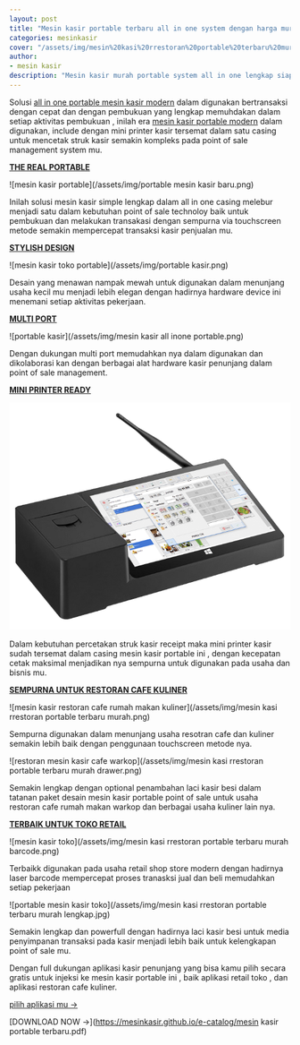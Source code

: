 ```yaml
---
layout: post
title: "Mesin kasir portable terbaru all in one system dengan harga murah"
categories: mesinkasir
cover: "/assets/img/mesin%20kasi%20rrestoran%20portable%20terbaru%20murah%20drawer.png"
author:
- mesin kasir
description: "Mesin kasir murah portable system all in one lengkap siap digunakan pada usaha mu"
---
```

Solusi [all in one portable mesin kasir modern](/mesinkasir/2020/04/03/portable.html) dalam digunakan bertransaksi dengan cepat dan dengan pembukuan yang lengkap memuhdakan dalam setiap aktivitas pembukuan , inilah era [mesin kasir portable modern](/mesinkasir/2020/04/03/portable.html) dalam digunakan, include dengan mini printer kasir tersemat dalam satu casing untuk mencetak struk kasir semakin kompleks pada point of sale management system mu.


**[THE REAL PORTABLE](/mesinkasir/2020/04/03/portable.html)**

 ![mesin kasir portable](/assets/img/portable mesin kasir baru.png)

Inilah solusi mesin kasir simple lengkap dalam all in one casing melebur menjadi satu dalam kebutuhan point of sale technoloy baik untuk pembukuan dan melakukan transakasi dengan sempurna via touchscreen metode semakin mempercepat transaksi kasir penjualan mu.


**[STYLISH DESIGN](/mesinkasir/2020/04/03/portable.html)**

 ![mesin kasir toko portable](/assets/img/portable kasir.png)

Desain yang menawan nampak mewah untuk digunakan dalam menunjang usaha kecil mu menjadi lebih elegan dengan hadirnya hardware device ini menemani setiap aktivitas pekerjaan.



**[MULTI PORT](/mesinkasir/2020/04/03/portable.html)**

 ![portable kasir](/assets/img/mesin kasir all inone portable.png)

Dengan dukungan multi port memudahkan nya dalam digunakan dan dikolaborasi kan dengan berbagai alat hardware kasir penunjang dalam point of sale management.




**[MINI PRINTER READY](/mesinkasir/2020/04/03/portable.html)**

 ![mesin kasir murah](/assets/img/portables.png)

Dalam kebutuhan percetakan struk kasir receipt maka mini printer kasir sudah tersemat dalam casing mesin kasir portable ini , dengan kecepatan cetak maksimal menjadikan nya sempurna untuk digunakan pada usaha dan bisnis mu.






**[SEMPURNA UNTUK RESTORAN CAFE KULINER](/mesinkasir/2020/04/03/portable.html)**

 ![mesin kasir restoran cafe rumah makan kuliner](/assets/img/mesin kasi rrestoran portable terbaru murah.png)

Sempurna digunakan dalam menunjang usaha resotran cafe dan kuliner semakin lebih baik dengan penggunaan touchscreen metode nya.

 ![restoran mesin kasir cafe warkop](/assets/img/mesin kasi rrestoran portable terbaru murah drawer.png)

Semakin lengkap dengan optional penambahan laci kasir besi dalam tatanan paket desain mesin kasir portable point of sale untuk usaha restoran cafe rumah makan warkop dan berbagai usaha kuliner lain nya.





**[TERBAIK UNTUK TOKO RETAIL](/mesinkasir/2020/04/03/portable.html)**

 ![mesin kasir toko](/assets/img/mesin kasi rrestoran portable terbaru murah barcode.png)

Terbaikk digunakan pada usaha retail shop store modern dengan hadirnya laser barcode mempercepat proses tranasksi jual dan beli memudahkan setiap pekerjaan

 ![portable mesin kasir toko](/assets/img/mesin kasi rrestoran portable terbaru murah lengkap.jpg)

Semakin lengkap dan powerfull dengan hadirnya laci kasir besi untuk media penyimpanan transaksi pada kasir menjadi lebih baik untuk kelengkapan point of sale mu.


Dengan full dukungan aplikasi kasir penunjang yang bisa kamu pilih secara gratis untuk injeksi ke mesin kasir portable ini , baik aplikasi retail toko , dan aplikasi restoran cafe kuliner.

[pilih aplikasi mu →](/app)




[DOWNLOAD NOW →](https://mesinkasir.github.io/e-catalog/mesin kasir portable terbaru.pdf)